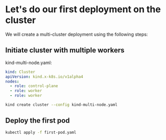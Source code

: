 # Let's do our first deployment on the cluster
We will create a multi-cluster deployment using the following steps:

## Initiate cluster with multiple workers
kind-multi-node.yaml:
```yaml
kind: Cluster
apiVersion: kind.x-k8s.io/v1alpha4
nodes:
  - role: control-plane
  - role: worker
  - role: worker
```

```bash
kind create cluster --config kind-multi-node.yaml
```

## Deploy the first pod
```bash
kubectl apply -f first-pod.yaml
```

